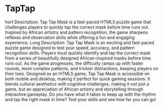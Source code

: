 # TapTap
 hort Description: Tap Tap Mask is a fast-paced HTML5 puzzle game that challenges players to quickly tap the correct mask before time runs out. Inspired by African artistry and pattern recognition, the game sharpens reflexes and observation skills while offering a fun and engaging experience.  Long Description: Tap Tap Mask is an exciting and fast-paced puzzle game designed to test your speed, accuracy, and pattern recognition skills. Players must quickly identify and tap the correct mask from a series of beautifully designed African-inspired masks before time runs out. As the game progresses, the difficulty ramps up with faster rounds, more complex patterns, and trickier distractions, keeping players on their toes.  Designed as an HTML5 game, Tap Tap Mask is accessible on both mobile and desktop, making it perfect for quick gaming sessions. It blends cultural aesthetics with cognitive challenges, making it not just a game, but an appreciation of African artistry and storytelling through interactive gameplay.  Do you have what it takes to keep up with the rhythm and tap the right mask in time? Test your skills and see how far you can go! 
